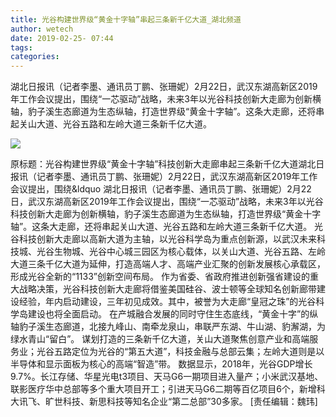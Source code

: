 ```yaml
---
title: 光谷构建世界级“黄金十字轴”串起三条新千亿大道_湖北频道
author: wetech
date: 2019-02-25- 07:44
tags: 
categories: 
---
```

湖北日报讯（记者李墨、通讯员丁鹏、张珊妮）2月22日，武汉东湖高新区2019年工作会议提出，围绕“一芯驱动”战略，未来3年以光谷科技创新大走廊为创新横轴，豹子溪生态廊道为生态纵轴，打造世界级“黄金十字轴”。这条大走廊，还将串起关山大道、光谷五路和左岭大道三条新千亿大道。
<!-- more -->
                
<img align="center" border="0" src="http://p2.ifengimg.com/a/2016/0810/204c433878d5cf9size1_w16_h16.png" />
                
            
原标题：光谷构建世界级“黄金十字轴”科技创新大走廊串起三条新千亿大道湖北日报讯（记者李墨、通讯员丁鹏、张珊妮）2月22日，武汉东湖高新区2019年工作会议提出，围绕&ldquo
湖北日报讯（记者李墨、通讯员丁鹏、张珊妮）2月22日，武汉东湖高新区2019年工作会议提出，围绕“一芯驱动”战略，未来3年以光谷科技创新大走廊为创新横轴，豹子溪生态廊道为生态纵轴，打造世界级“黄金十字轴”。这条大走廊，还将串起关山大道、光谷五路和左岭大道三条新千亿大道。
光谷科技创新大走廊以高新大道为主轴，以光谷科学岛为重点创新源，以武汉未来科技城、光谷生物城、光谷中心城三园区为核心载体，以关山大道、光谷五路、左岭大道三条千亿大道为延伸，打造高端人才、高端产业汇聚的创新发展核心承载区，形成光谷全新的“1133”创新空间布局。
作为省委、省政府推进创新强省建设的重大战略决策，光谷科技创新大走廊将借鉴美国硅谷、波士顿等全球知名创新廊带建设经验，年内启动建设，三年初见成效。其中，被誉为大走廊“皇冠之珠”的光谷科学岛建设也将全面启动。
在产城融合发展的同时守住生态底线，“黄金十字”的纵轴豹子溪生态廊道，北接九峰山、南牵龙泉山，串联严东湖、牛山湖、豹澥湖，为绿水青山“留白”。
谋划打造的三条新千亿大道，关山大道聚焦创意产业和高端服务业；光谷五路定位为光谷的“第五大道”，科技金融与总部云集；左岭大道则是以半导体和显示面板为核心的高端“智造”带。
数据显示，2018年，光谷GDP增长9.7%。长江存储、华星光电t3项目、天马G6一期项目进入量产；小米武汉基地、联影医疗华中总部等多个重大项目开工；引进天马G6二期等百亿项目6个，新增科大讯飞、旷世科技、新思科技等知名企业“第二总部”30多家。
[责任编辑：魏玮]
            
